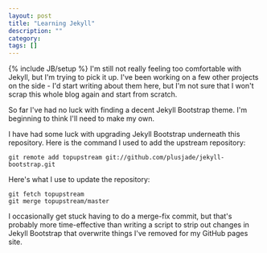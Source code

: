 ```yaml
---
layout: post
title: "Learning Jekyll"
description: ""
category: 
tags: []
---
```

{% include JB/setup %}
I'm still not really feeling too comfortable with Jekyll, but I'm trying to pick it up. I've been working on a few other projects on the side - I'd start writing about them here, but I'm not sure that I won't scrap this whole blog again and start from scratch.

So far I've had no luck with finding a decent Jekyll Bootstrap theme. I'm beginning to think I'll need to make my own. 

I have had some luck with upgrading Jekyll Bootstrap underneath this repository. Here is the command I used to add the upstream repository:

    git remote add topupstream git://github.com/plusjade/jekyll-bootstrap.git

Here's what I use to update the repository:

    git fetch topupstream
    git merge topupstream/master

I occasionally get stuck having to do a merge-fix commit, but that's probably more time-effective than writing a script to strip out changes in Jekyll Bootstrap that overwrite things I've removed for my GitHub pages site. 




